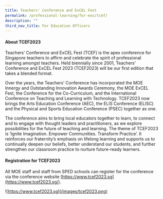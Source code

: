 ```yaml
---
title: Teachers' Conference and ExCEL Fest
permalink: /professional-learning/for-eos/tcef/
description: ""
third_nav_title: For Education Officers
---
```

#### About TCEF2023

Teachers’ Conference and ExCEL Fest (TCEF) is the apex conference for Singapore teachers to affirm and celebrate the spirit of professional learning amongst teachers. Held biennially since 2001, Teachers’ Conference and ExCEL Fest 2023 (TCEF2023) will be our first edition that takes a blended format.

Over the years, the Teachers’ Conference has incorporated the MOE Innergy and Outstanding Innovation Awards Ceremony, the MOE ExCEL Fest, the Conference for the Co-Curriculum, and the International Conference on Teaching and Learning with Technology. TCEF2023 now brings the Arts Education Conference (AEC), the ELIS Conference (ELISC) and the Physical and Sports Education Conference (PSEC) together as one.

The conference aims to bring local educators together to learn, to connect and to engage with thought leaders and practitioners, as we explore possibilities for the future of teaching and learning. The theme of TCEF2023 is ‘Ignite Imagination. Empower Communities. Transform Practice’. It reinforces our fraternity’s emphasis on lifelong learning and supports us to continually deepen our beliefs, better understand our students, and further strengthen our classroom practice to nurture future-ready learners.

#### Registration for TCEF2023

All MOE staff and staff from SPED schools can register for the conference via the conference website [https://www.tcef2023.sg](https://www.tcef2023.sg/).

![https://www.tcef2023.sg](/images/tcef2023.png)